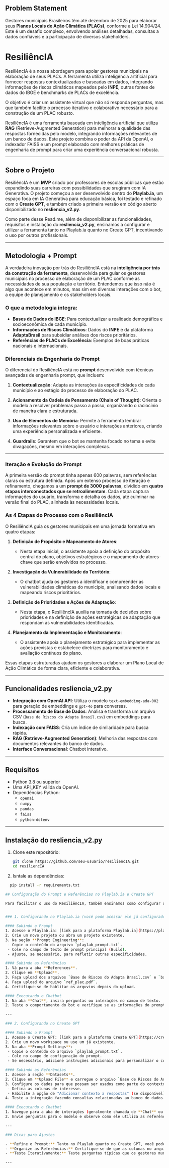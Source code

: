 ## Problem Statement

Gestores municipais Brasileiros têm até dezembro de 2025 para elaborar seus **Planos Locais de Ação Climática (PLACs)**, conforme a Lei 14.904/24. Este é um desafio complexo, envolvendo análises detalhadas, consultas a dados confiáveis e a participação de diversos stakeholders.

# ResiliêncIA

ResiliêncIA é a nossa abordagem para apoiar gestores municipais na elaboração de seus PLACs. A ferramenta utiliza inteligência artificial para fornecer respostas contextualizadas e baseadas em dados, integrando informações de riscos climáticos mapeados pelo **INPE**, outras fontes de dados do IBGE e benchmarks de PLACs de excelência. 

O objetivo é criar um assistente virtual que não só responda perguntas, mas que também facilite o processo iterativo e colaborativo necessário para a construção de um PLAC robusto.

ResiliêncIA é uma ferramenta baseada em inteligência artificial que utiliza **RAG** (Retrieve-Augmented Generation) para melhorar a qualidade das respostas fornecidas pelo modelo, integrando informações relevantes de um banco de dados. Este projeto combina o poder da API da OpenAI, o indexador FAISS e um prompt elaborado com melhores práticas de engenharia de prompt para criar uma experiência conversacional robusta.

---

## Sobre o Projeto

ResiliêncIA é um **MVP** criado por professores de escolas públicas que estão expandindo suas carreiras com possibilidades que srugiram com IA Generativa. O projeto começou a ser desenvolvido dentro do **Playlab.ia**, um espaço foca em IA Generativa para educação básica, foi testado e refinado com o **Create GPT**, e também criado a primeira versão em código aberto disponibilizado no **resliencia_v2.py**.

Como parte desse Read.me, além de disponibilizar as funcionalidades, requisitos e instalação do **resliencia_v2.py**, ensinamos a configurar e utilizar a ferramenta tanto no Playlab.ia quanto no Create GPT, incentivando o uso por outros  profissionais.

---

## Metodologia + Prompt

A verdadeira inovação por trás do ResiliêncIA está na **inteligência por trás da construção da ferramenta**, desenvolvida para guiar os gestores municipais no processo de elaboração de um PLAC conforme as necessidades de sua população e território. Entendemos que isso não é algo que acontece em minutos, mas sim em diversas interações com o bot, a equipe de planejamento e os stakeholders locais. 

### O que a metodologia integra:
- **Bases de Dados do IBGE**: Para contextualizar a realidade demográfica e socioeconômica de cada município.
- **Informações de Riscos Climáticos**: Dados do **INPE** e da plataforma **AdaptaBrasil** para subsidiar análises dos riscos prioritários.
- **Referências de PLACs de Excelência**: Exemplos de boas práticas nacionais e internacionais.

### Diferenciais da Engenharia do Prompt

O diferencial do ResiliêncIA está no **prompt** desenvolvido com técnicas avançadas de engenharia prompt, que incluem:

1. **Contextualização**: Adapta as interações às especificidades de cada município e ao estágio do processo de elaboração do PLAC.

2. **Acionamento da Cadeia de Pensamento (Chain of Thought)**: Orienta o modelo a resolver problemas passo a passo, organizando o raciocínio de maneira clara e estruturada.

3. **Uso de Elementos de Memória**: Permite à ferramenta lembrar informações relevantes sobre o usuário e interações anteriores, criando uma experiência personalizada e eficiente.

4. **Guardrails**: Garantem que o bot se mantenha focado no tema e evite divagações, mesmo em interações complexas.

---

### Iteração e Evolução do Prompt

A primeira versão do prompt tinha apenas 600 palavras, sem referências claras ou estrutura definida. Após um extenso processo de iteração e refinamento, chegamos a um **prompt de 3000 palavras**, dividido em **quatro etapas interconectados que se retroalimentam**. Cada etapa captura informações do usuário, transforma e detalha os dados, até culminar na versão final do PLAC, alinhada às necessidades locais.

### As 4 Etapas do Processo com o ResiliêncIA

O ResiliêncIA guia os gestores municipais em uma jornada formativa em quatro etapas:

1. **Definição de Propósito e Mapeamento de Atores**: 
   - Nesta etapa inicial, o assistente apoia a definição do propósito central do plano, objetivos estratégicos e o mapeamento de atores-chave que serão envolvidos no processo.

2. **Investigação da Vulnerabilidade do Território**:
   - O chatbot ajuda os gestores a identificar e compreender as vulnerabilidades climáticas do município, analisando dados locais e mapeando riscos prioritários.

3. **Definição de Prioridades e Ações de Adaptação**:
   - Nesta etapa, o ResiliêncIA auxilia na tomada de decisões sobre prioridades e na definição de ações estratégicas de adaptação que respondam às vulnerabilidades identificadas.

4. **Planejamento da Implementação e Monitoramento**:
   - O assistente apoia o planejamento estratégico para implementar as ações previstas e estabelece diretrizes para monitoramento e avaliação contínuos do plano.

Essas etapas estruturadas ajudam os gestores a elaborar um Plano Local de Ação Climática de forma clara, eficiente e colaborativa.

---

## Funcionalidades **resliencia_v2.py**

- **Integração com OpenAI API**: Utiliza o modelo `text-embedding-ada-002` para geração de embeddings e `gpt-4o` para conversas.
- **Processamento de Base de Dados**: Analisa e transforma um arquivo CSV (`Base de Riscos do Adapta Brasil.csv`) em embeddings para busca.
- **Indexação com FAISS**: Cria um índice de similaridade para busca rápida.
- **RAG (Retrieve-Augmented Generation)**: Melhoria das respostas com documentos relevantes do banco de dados.
- **Interface Conversacional**: Chatbot interativo.

---

## Requisitos

- Python 3.8 ou superior
- Uma API_KEY válida da OpenAI.
- Dependências Python:
  - `openai`
  - `numpy`
  - `pandas`
  - `faiss`
  - `python-dotenv`

---

## Instalação do **resliencia_v2.py**

1. Clone este repositório:
   ```bash
   git clone https://github.com/seu-usuario/resiliencIA.git
   cd resiliencIA

2. Isntale as dependências:
  ```bash
    pip install -r requirements.txt

## Configuração do Prompt e Referências no Playlab.ia e Create GPT

Para facilitar o uso do ResiliêncIA, também ensinamos como configurar o **prompt** e subir as referências em duas plataformas: **Playlab.ia** e **Create GPT**. Estas ferramentas permitem explorar e experimentar com inteligência artificial de forma interativa.


### 1. Configurando no Playlab.ia (você pode acessar ele já configurado aqui https://www.playlab.ai/project/cm4d4j9yd0k3aw1b628kyrrci/cm4fpvuic140zw1b6g4nwnd0i)

#### Subindo o Prompt
1. Acesse o Playlab.ia: [link para a plataforma Playlab.ia](https://playlab.ia).
2. Crie um novo projeto ou abra um projeto existente.
3. Na seção **Prompt Engineering**:
   - Copie o conteúdo do arquivo `playlab_prompt.txt`.
   - Cole no campo de texto de prompt principal (Build).
   - Ajuste, se necessário, para refletir outras especificidades.

#### Subindo as Referências
1. Vá para a aba **References**.
2. Clique em **Upload**.
3. Faça upload dos arquivos `Base de Riscos do Adapta Brasil.csv` e `base_populacao_municipio_2024_ibge_pop.csv`.
4. Faça upload do arquivo `ref_plac.pdf`.
4. Certifique-se de hablitar os arquvios depois do upload.

#### Executando o Chatbot
1. Na aba **Chat**, insira perguntas ou interações no campo de texto.
2. Teste o comportamento do bot e verifique se as informações do prompt e do banco de dados estão sendo utilizadas corretamente.

---

### 2. Configurando no Create GPT

#### Subindo o Prompt
1. Acesse o Create GPT: [link para a plataforma Create GPT](https://create.openai.com).
2. Crie um novo workspace ou use um já existente.
3. Na aba **Prompt Settings**:
   - Copie o conteúdo do arquivo `playlab_prompt.txt`.
   - Cole no campo de configuração do prompt.
   - Se necessário, adicione instruções adicionais para personalizar o comportamento.

#### Subindo as Referências
1. Acesse a seção **Datasets**.
2. Clique em **Upload File** e carregue o arquivo `Base de Riscos do Adapta Brasil.csv`.
3. Configure os dados para que possam ser usados como parte do contexto:
   - Defina as colunas de interesse.
   - Habilite a opção de "Adicionar contexto a respostas" (se disponível).
4. Teste a integração fazendo consultas relacionadas ao banco de dados.

#### Executando o Chatbot
1. Navegue para a aba de interações (geralmente chamada de **Chat** ou **Test Interface**).
2. Envie perguntas para o modelo e observe como ele utiliza as referências e o prompt para gerar respostas.

---

### Dicas para Ajustes

- **Refine o Prompt:** Tanto no Playlab quanto no Create GPT, você pode ajustar o prompt para refletir o contexto do usuário final. Por exemplo, inclua mais detalhes sobre o município ou objetivos específicos do gestor.
- **Organize as Referências:** Certifique-se de que as colunas no arquivo CSV são bem compreendidas pela plataforma. Use nomes claros e ordene os dados de forma lógica.
- **Teste Iterativamente:** Teste perguntas típicas que os gestores municipais podem fazer e ajuste o prompt ou a configuração do banco de dados conforme necessário.

---
